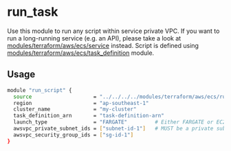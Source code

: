 # run_task

Use this module to run any script within service private VPC. If you want to run a long-running service (e.g. an API), please take a look at [modules/terraform/aws/ecs/service](../service/main.tf) instead. Script is defined using [modules/terraform/aws/ecs/task_definition](../task_definition/main.tf) module.

## Usage

```sh
module "run_script" {
  source                    = "../../../../modules/terraform/aws/ecs/run_task"
  region                    = "ap-southeast-1"
  cluster_name              = "my-cluster"
  task_definition_arn       = "task-definition-arn"
  launch_type               = "FARGATE"         # Either FARGATE or EC2
  awsvpc_private_subnet_ids = ["subnet-id-1"]   # MUST be a private subnet
  awsvpc_security_group_ids = ["sg-id-1"]
}
```
